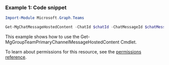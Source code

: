 ### Example 1: Code snippet

```powershellImport-Module Microsoft.Graph.Teams

Get-MgChatMessageHostedContent -ChatId $chatId -ChatMessageId $chatMessageId -ChatMessageHostedContentId $chatMessageHostedContentId
```
This example shows how to use the Get-MgGroupTeamPrimaryChannelMessageHostedContent Cmdlet.
To learn about permissions for this resource, see the [permissions reference](/graph/permissions-reference).

